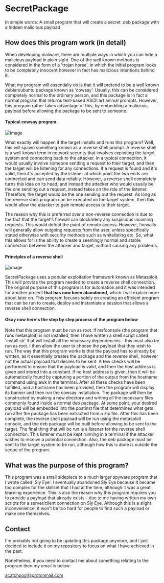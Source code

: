 # SecretPackage
In simple words: A small program that will create a secret .deb package with a hidden malicious payload

## How does this program work (in detail)
When developing malware, there are multiple ways in which you can hide a malicious payload in plain sight. One of the well known methods is considered
in the form of a 'trojan horse', in which the initial program looks to be completely innocent however in fact has malicious 
intentions behind it. 

What my program will essentially do is that it will pretend to be a well known debian/ubuntu package known as 'cowsay'. Usually, this can
be considered completely normal to the ordinary person, and this package is in fact a normal program that returns text-based ASCII
art animal prompts. However, this program rather takes advantage of this, by embedding a malicious payload before allowing the package
to be sent to someone.

#### Typical cowsay program
![image](https://github.com/AI-dan12/SecretPackage/assets/127414645/132ac8da-f4cd-40c1-8aca-0f10947058a7)

What exactly will happen if the target installs and runs this program? Well, this will spawn something known as a reverse shell prompt. A reverse
shell is a well known term in network security that involves exploiting the target system and connecting back to the attacker. In a typical connection, it would usually
involve someone sending a request to their target, and then the target will be listening for any connections. If a request is found and it's valid, then it's accepted by
the listener at which point the two ends are connected and can send data reliably. However, a reverse shell completely turns this idea on its head, and instead the attacker
who would usually be the one sending out a request, instead takes on the role of the listener. Therefore, the target would be the one sending out the request. As long as the
reverse shell program can be executed on the target system, then this would allow the attacker to gain remote access to their target.

The reason why this is preferred over a non-reverse connection is due to the fact that the target's firewall can block/deny any suspicious incoming requests. This would defeat the
point of remote access. However, firewalls will generally allow outgoing requests from the user, unless specifically stated otherwise with security methods such as whitelisting etc.
So, what this allows for is the ability to create a seemingly normal and stable connection between the attacker and target, without causing any problems.

#### Principles of a reverse shell
![image](https://github.com/AI-dan12/SecretPackage/assets/127414645/a62a020e-8bb3-41b5-830c-f5aacf9b5477)

SecretPackage uses a popular exploitation framework known as Metasploit. This will provide the program needed to create a reverse shell connection. The original purpose of this program is for automation and it was intended for another project **that has now been abandoned**, which I will explain more about later on. This program focuses solely on
creating an efficient program that can be run to create, deploy and instantiate a session that allows a reverse shell connection. 

#### Okay now here's the step by step process of the program below
Note that this program must be run as root. If msfconsole (the program that runs metasploit) is not
installed, then I have written a shell script called 'install.sh' that will install all the necessary dependencies - this must also be run as root. I then allow the user to choose the payload that they wish to run. The way that this program works is that the payload has to already be written, as it essentially creates the package and the reverse shell, however not the actual payload that desires to be sent. 
A few checks will be performed to ensure that the payload is valid, and then the host address is given and stored into a constant. If no host address is given, then it will be automatically found by capturing a portion of the output from the hostname command using awk in the terminal. After all these checks have been fulfilled, and a hostname has been provided, then the program will display its banner
and then run the cowsay installation. The package will then be constructed by making a new directory and writing all the necessary files commonly found inside a normal deb package. At some point, your desired payload will be embedded into the postinst file that determines what gets run after the package has been extracted from a zip file. After this has been complete, the reverse shell payload will be run using the metasploit console, and the deb package will be built before allowing to be sent to the target. The final thing that will be run is a listener for the reverse shell connection. This listener must be kept running in a terminal if the attacker wishes to receive a potential connection. Also, the deb package must be sent to the target system to be run, although how this is done is outside the scope of the program. 

## What was the purpose of this program?
This program was a small sidepiece to a much larger spyware program that I wrote called 'Sly Eye'. I eventually abandoned Sly Eye because it became too complex for the skillset that I had at the time, although it was a great learning experience. This is also the reason why this program requires you to provide a payload that already exists - due to me having written my own scripts for a server/client connection on Sly Eye. Although this is a slight inconvenience, it won't be too hard for people to find such a payload or make one themselves.

## Contact 
I'm probably not going to be updating this package anymore, and I just decided to include it on my repository to focus on what I have achieved in the past. 

Nonetheless, if you need to contact me about something relating to the program then my email is below:

acatchpool@protonmail.com
